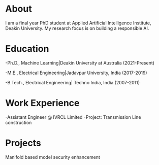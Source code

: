 # About
I am a final year PhD student at Applied Artificial Intelligence Institute, Deakin University. My research focus is on building a responsible AI. 

# Education

  -Ph.D., Machine Learning|Deakin University at Australia (2021-Present)
  
  -M.E., Electrical Engineering|Jadavpur University, India (2017-2019)
  
  -B.Tech., Electrical Engineering| Techno India, India (2007-2011)
  

# Work Experience
-Assistant Engineer @ IVRCL Limited
-Project: Transmission Line construction

# Projects
Manifold based model security enhancement

